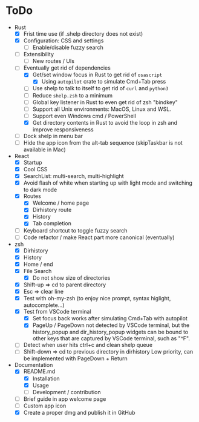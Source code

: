 # ToDo

- Rust
  - [x] Frist time use (if .shelp directory does not exist)
  - [x] Configuration: CSS and settings
    - [ ] Enable/disable fuzzy search
  - [ ] Extensibility
    - [ ] New routes / UIs
  - [ ] Eventually get rid of dependencies
    - [x] Get/set window focus in Rust to get rid of `osascript`
      - [x] Using `autopilot` crate to simulate Cmd+Tab press
    - [ ] Use shelp to talk to itself to get rid of `curl` and `python3`
    - [ ] Reduce `shelp.zsh` to a minimum
    - [ ] Global key listener in Rust to even get rid of zsh "bindkey"
    - [ ] Support all Unix environments: MacOS, Linux and WSL.
    - [ ] Support even Windows cmd / PowerShell
    - [x] Get directory contents in Rust to avoid the loop in zsh and improve responsiveness
  - [ ] Dock shelp in menu bar
  - [ ] Hide the app icon from the alt-tab sequence (skipTaskbar is not available in Mac)
- React
  - [x] Startup
  - [x] Cool CSS
  - [x] SearchList: multi-search, multi-highlight
  - [x] Avoid flash of white when starting up with light mode and switching to dark mode
  - [x] Routes
    - [x] Welcome / home page
    - [x] Dirhistory route
    - [x] History
    - [x] Tab completion
  - [ ] Keyboard shortcut to toggle fuzzy search
  - [ ] Code refactor / make React part more canonical (eventually)
- zsh
  - [x] Dirhistory
  - [x] History
  - [x] Home / end
  - [x] File Search
    - [x] Do not show size of directories
  - [x] Shift-up => cd to parent directory
  - [x] Esc => clear line
  - [x] Test with oh-my-zsh (to enjoy nice prompt, syntax higlight, autocomplete...)
  - [x] Test from VSCode terminal
    - [x] Set focus back works after simulating Cmd+Tab with autopilot
    - [x] PageUp / PageDown not detected by VSCode terminal, but the history_popup and
          dir_history_popup widgets can be bound to other keys that are captured by VSCode
          terminal, such as "^F".
  - [ ] Detect when user hits ctrl+c and clean shelp queue
  - [ ] Shift-down => cd to previous directory in dirhistory
        Low priority, can be implemented with PageDown + Return
- Documentation
  - [x] README.md
    - [x] Installation
    - [x] Usage
    - [ ] Development / contribution
  - [ ] Brief guide in app welcome page
  - [ ] Custom app icon
  - [x] Create a proper dmg and publish it in GitHub
